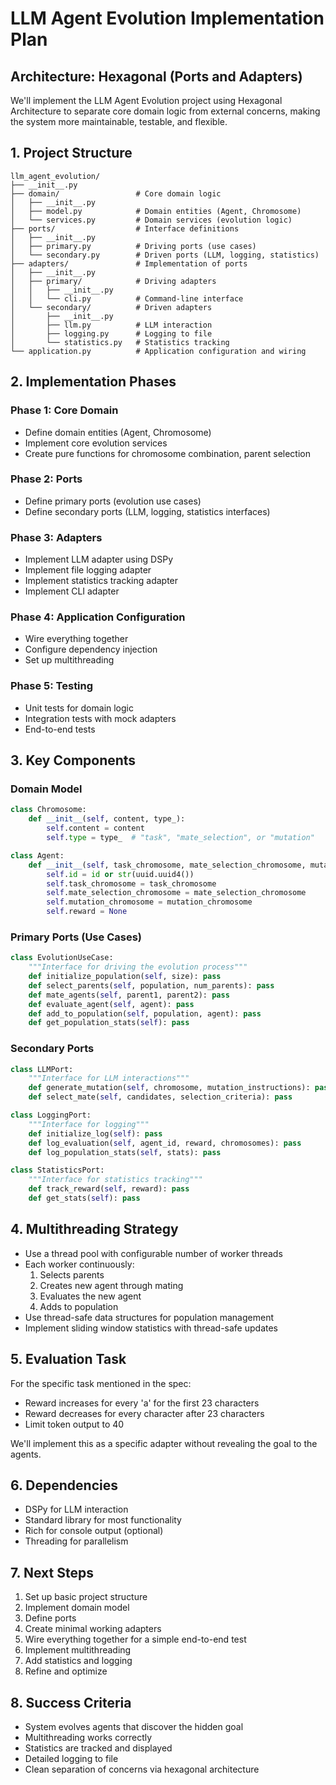 # LLM Agent Evolution Implementation Plan

## Architecture: Hexagonal (Ports and Adapters)

We'll implement the LLM Agent Evolution project using Hexagonal Architecture to separate core domain logic from external concerns, making the system more maintainable, testable, and flexible.

## 1. Project Structure

```
llm_agent_evolution/
├── __init__.py
├── domain/                 # Core domain logic
│   ├── __init__.py
│   ├── model.py            # Domain entities (Agent, Chromosome)
│   └── services.py         # Domain services (evolution logic)
├── ports/                  # Interface definitions
│   ├── __init__.py
│   ├── primary.py          # Driving ports (use cases)
│   └── secondary.py        # Driven ports (LLM, logging, statistics)
├── adapters/               # Implementation of ports
│   ├── __init__.py
│   ├── primary/            # Driving adapters
│   │   ├── __init__.py
│   │   └── cli.py          # Command-line interface
│   └── secondary/          # Driven adapters
│       ├── __init__.py
│       ├── llm.py          # LLM interaction
│       ├── logging.py      # Logging to file
│       └── statistics.py   # Statistics tracking
└── application.py          # Application configuration and wiring
```

## 2. Implementation Phases

### Phase 1: Core Domain
- Define domain entities (Agent, Chromosome)
- Implement core evolution services
- Create pure functions for chromosome combination, parent selection

### Phase 2: Ports
- Define primary ports (evolution use cases)
- Define secondary ports (LLM, logging, statistics interfaces)

### Phase 3: Adapters
- Implement LLM adapter using DSPy
- Implement file logging adapter
- Implement statistics tracking adapter
- Implement CLI adapter

### Phase 4: Application Configuration
- Wire everything together
- Configure dependency injection
- Set up multithreading

### Phase 5: Testing
- Unit tests for domain logic
- Integration tests with mock adapters
- End-to-end tests

## 3. Key Components

### Domain Model

```python
class Chromosome:
    def __init__(self, content, type_):
        self.content = content
        self.type = type_  # "task", "mate_selection", or "mutation"

class Agent:
    def __init__(self, task_chromosome, mate_selection_chromosome, mutation_chromosome, id=None):
        self.id = id or str(uuid.uuid4())
        self.task_chromosome = task_chromosome
        self.mate_selection_chromosome = mate_selection_chromosome
        self.mutation_chromosome = mutation_chromosome
        self.reward = None
```

### Primary Ports (Use Cases)

```python
class EvolutionUseCase:
    """Interface for driving the evolution process"""
    def initialize_population(self, size): pass
    def select_parents(self, population, num_parents): pass
    def mate_agents(self, parent1, parent2): pass
    def evaluate_agent(self, agent): pass
    def add_to_population(self, population, agent): pass
    def get_population_stats(self): pass
```

### Secondary Ports

```python
class LLMPort:
    """Interface for LLM interactions"""
    def generate_mutation(self, chromosome, mutation_instructions): pass
    def select_mate(self, candidates, selection_criteria): pass

class LoggingPort:
    """Interface for logging"""
    def initialize_log(self): pass
    def log_evaluation(self, agent_id, reward, chromosomes): pass
    def log_population_stats(self, stats): pass

class StatisticsPort:
    """Interface for statistics tracking"""
    def track_reward(self, reward): pass
    def get_stats(self): pass
```

## 4. Multithreading Strategy

- Use a thread pool with configurable number of worker threads
- Each worker continuously:
  1. Selects parents
  2. Creates new agent through mating
  3. Evaluates the new agent
  4. Adds to population
- Use thread-safe data structures for population management
- Implement sliding window statistics with thread-safe updates

## 5. Evaluation Task

For the specific task mentioned in the spec:
- Reward increases for every 'a' for the first 23 characters
- Reward decreases for every character after 23 characters
- Limit token output to 40

We'll implement this as a specific adapter without revealing the goal to the agents.

## 6. Dependencies

- DSPy for LLM interaction
- Standard library for most functionality
- Rich for console output (optional)
- Threading for parallelism

## 7. Next Steps

1. Set up basic project structure
2. Implement domain model
3. Define ports
4. Create minimal working adapters
5. Wire everything together for a simple end-to-end test
6. Implement multithreading
7. Add statistics and logging
8. Refine and optimize

## 8. Success Criteria

- System evolves agents that discover the hidden goal
- Multithreading works correctly
- Statistics are tracked and displayed
- Detailed logging to file
- Clean separation of concerns via hexagonal architecture
